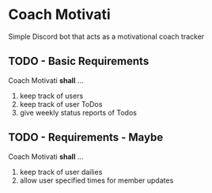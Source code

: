 # Coach Motivati
Simple Discord bot that acts as a motivational coach tracker

## TODO - Basic Requirements
Coach Motivati **shall** ...
 1. keep track of users
 1. keep track of user ToDos
 1. give weekly status reports of Todos

 
## TODO - Requirements - Maybe
Coach Motivati **shall** ...
 1. keep track of user dailies
 1. allow user specified times for member updates
